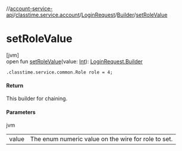 //[account-service-api](../../../../index.md)/[classtime.service.account](../../index.md)/[LoginRequest](../index.md)/[Builder](index.md)/[setRoleValue](set-role-value.md)

# setRoleValue

[jvm]\
open fun [setRoleValue](set-role-value.md)(value: [Int](https://kotlinlang.org/api/latest/jvm/stdlib/kotlin/-int/index.html)): [LoginRequest.Builder](index.md)

`.classtime.service.common.Role role = 4;`

#### Return

This builder for chaining.

#### Parameters

jvm

| | |
|---|---|
| value | The enum numeric value on the wire for role to set. |
